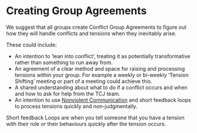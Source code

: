 # Creating Group Agreements

We suggest that all groups create Conflict Group Agreements to figure out how they will handle conflicts and tensions when they inevitably arise. 

These could include: 

* An intention to ‘lean into conflict’, treating it as potentially transformative rather than something to run away from. 
* An agreement of a clear method and space for raising and processing tensions within your group. For example a weekly or bi-weekly ‘Tension Shifting’ meeting or part of a meeting could achieve this. 
* A shared understanding about what to do if a conflict occurs and when and how to ask for help from the TCJ team. 
* An intention to use [Nonviolent Communication](../../sos/toolkit/communication/nonviolent-communication.md) and short feedback loops to process tensions quickly and non-judgmentally. 

Short feedback Loops are when you tell someone that you have a tension with their role or their behaviours quickly after the tension occurs.



